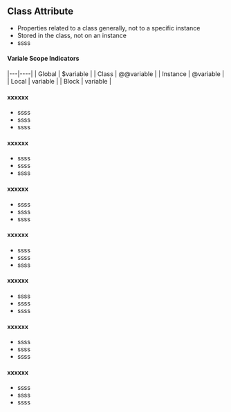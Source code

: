 ## Class Attribute 

* Properties related to a class generally, not to a specific instance
* Stored in the class, not on an instance
* ssss

#### Variale Scope Indicators

|---|----|
| Global | $variable |
| Class | @@variable |
| Instance | @variable |
| Local | variable |
| Block | variable |

#### xxxxxx

* ssss
* ssss
* ssss

#### xxxxxx

* ssss
* ssss
* ssss

#### xxxxxx

* ssss
* ssss
* ssss

#### xxxxxx

* ssss
* ssss
* ssss

#### xxxxxx

* ssss
* ssss
* ssss

#### xxxxxx

* ssss
* ssss
* ssss

#### xxxxxx

* ssss
* ssss
* ssss
